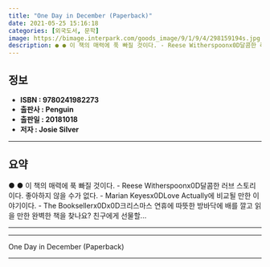 ```yaml
---
title: "One Day in December (Paperback)"
date: 2021-05-25 15:16:18
categories: [외국도서, 문학]
image: https://bimage.interpark.com/goods_image/9/1/9/4/298159194s.jpg
description: ● ● 이 책의 매력에 푹 빠질 것이다. - Reese Witherspoonx0D달콤한 러브 스토리이다. 좋아하지 않을 수가 없다. - Marian Keyesx0DLove Actually에 비교될 만한 이야기이다. - The Booksellerx0Dx0D크리스마스 연휴에 따뜻한 방바
---
```


## **정보**

- **ISBN : 9780241982273**
- **출판사 : Penguin**
- **출판일 : 20181018**
- **저자 : Josie Silver**

------



## **요약**

●  ●  이 책의 매력에 푹 빠질 것이다. - Reese Witherspoonx0D달콤한 러브 스토리이다. 좋아하지 않을 수가 없다. - Marian Keyesx0DLove Actually에 비교될 만한 이야기이다. - The Booksellerx0Dx0D크리스마스 연휴에 따뜻한 방바닥에 배를 깔고 읽을 만한 완벽한 책을 찾나요? 친구에게 선물할... 

------



------


One Day in December (Paperback) 

------


